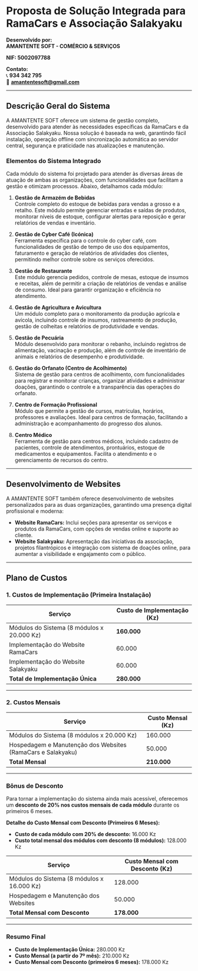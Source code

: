 # **Proposta de Solução Integrada para RamaCars e Associação Salakyaku**

**Desenvolvido por:**  
**AMANTENTE SOFT - COMÉRCIO & SERVIÇOS**

**NIF: 5002097788**

**Contato:**  
📞 **934 342 795**  
📧 **amantentesoft@gmail.com**

---

## **Descrição Geral do Sistema**

A AMANTENTE SOFT oferece um sistema de gestão completo, desenvolvido para atender às necessidades específicas da RamaCars e da Associação Salakyaku. Nossa solução é baseada na web, garantindo fácil instalação, operação offline com sincronização automática ao servidor central, segurança e praticidade nas atualizações e manutenção. 

### **Elementos do Sistema Integrado**

Cada módulo do sistema foi projetado para atender às diversas áreas de atuação de ambas as organizações, com funcionalidades que facilitam a gestão e otimizam processos. Abaixo, detalhamos cada módulo:

1. **Gestão de Armazém de Bebidas**  
   Controle completo do estoque de bebidas para vendas a grosso e a retalho. Este módulo permite gerenciar entradas e saídas de produtos, monitorar níveis de estoque, configurar alertas para reposição e gerar relatórios de vendas e inventário.

2. **Gestão de Cyber Café (Icónica)**  
   Ferramenta específica para o controle do cyber café, com funcionalidades de gestão de tempo de uso dos equipamentos, faturamento e geração de relatórios de atividades dos clientes, permitindo melhor controle sobre os serviços oferecidos.

3. **Gestão de Restaurante**  
   Este módulo gerencia pedidos, controle de mesas, estoque de insumos e receitas, além de permitir a criação de relatórios de vendas e análise de consumo. Ideal para garantir organização e eficiência no atendimento.

4. **Gestão de Agricultura e Avicultura**  
   Um módulo completo para o monitoramento da produção agrícola e avícola, incluindo controle de insumos, rastreamento de produção, gestão de colheitas e relatórios de produtividade e vendas.

5. **Gestão de Pecuária**  
   Módulo desenvolvido para monitorar o rebanho, incluindo registros de alimentação, vacinação e produção, além de controle de inventário de animais e relatórios de desempenho e produtividade.

6. **Gestão do Orfanato (Centro de Acolhimento)**  
   Sistema de gestão para centros de acolhimento, com funcionalidades para registrar e monitorar crianças, organizar atividades e administrar doações, garantindo o controle e a transparência das operações do orfanato.

7. **Centro de Formação Profissional**  
   Módulo que permite a gestão de cursos, matrículas, horários, professores e avaliações. Ideal para centros de formação, facilitando a administração e acompanhamento do progresso dos alunos.

8. **Centro Médico**  
   Ferramenta de gestão para centros médicos, incluindo cadastro de pacientes, controle de atendimentos, prontuários, estoque de medicamentos e equipamentos. Facilita o atendimento e o gerenciamento de recursos do centro.

---

## **Desenvolvimento de Websites**

A AMANTENTE SOFT também oferece desenvolvimento de websites personalizados para as duas organizações, garantindo uma presença digital profissional e moderna:

- **Website RamaCars:** Inclui seções para apresentar os serviços e produtos da RamaCars, com opções de vendas online e suporte ao cliente.
- **Website Salakyaku:** Apresentação das iniciativas da associação, projetos filantrópicos e integração com sistema de doações online, para aumentar a visibilidade e engajamento com o público.

---

## **Plano de Custos**

### **1. Custos de Implementação (Primeira Instalação)**

| **Serviço**                                | **Custo de Implementação (Kz)** |
|--------------------------------------------|---------------------------------|
| Módulos do Sistema (8 módulos x 20.000 Kz) | **160.000**                    |
| Implementação do Website RamaCars          | 60.000                          |
| Implementação do Website Salakyaku         | 60.000                          |
| **Total de Implementação Única**           | **280.000**                     |

---

### **2. Custos Mensais**

| **Serviço**                                | **Custo Mensal (Kz)** |
|--------------------------------------------|------------------------|
| Módulos do Sistema (8 módulos x 20.000 Kz) | 160.000               |
| Hospedagem e Manutenção dos Websites (RamaCars e Salakyaku) | 50.000 |
| **Total Mensal**                           | **210.000**           |

---

### **Bônus de Desconto**

Para tornar a implementação do sistema ainda mais acessível, oferecemos um **desconto de 20% nos custos mensais de cada módulo** durante os primeiros 6 meses. 

**Detalhe do Custo Mensal com Desconto (Primeiros 6 Meses):**

- **Custo de cada módulo com 20% de desconto:** 16.000 Kz
- **Custo total mensal dos módulos com desconto (8 módulos):** 128.000 Kz

| **Serviço**                                | **Custo Mensal com Desconto (Kz)** |
|--------------------------------------------|------------------------------------|
| Módulos do Sistema (8 módulos x 16.000 Kz) | 128.000                            |
| Hospedagem e Manutenção dos Websites       | 50.000                             |
| **Total Mensal com Desconto**              | **178.000**                        |

---

### **Resumo Final**

- **Custo de Implementação Única:** 280.000 Kz
- **Custo Mensal (a partir do 7º mês):** 210.000 Kz
- **Custo Mensal com Desconto (primeiros 6 meses):** 178.000 Kz